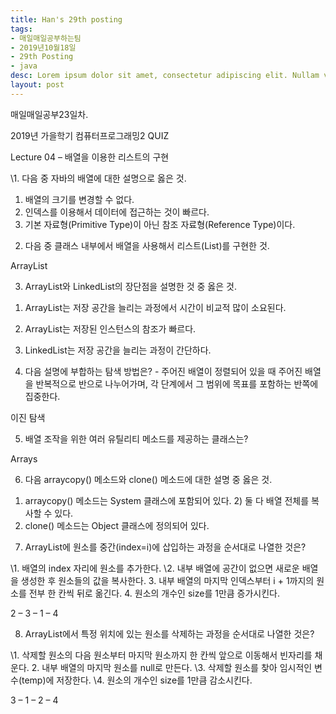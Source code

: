 ```yaml
---
title: Han's 29th posting
tags:
- 매일매일공부하는팀
- 2019년10월18일
- 29th Posting
- java
desc: Lorem ipsum dolor sit amet, consectetur adipiscing elit. Nullam vehicula gravida felis et dapibus.
layout: post
---
```


<!-- more -->
<!-- Mauris a molestie neque. Aliquam non malesuada nisi, a sodales purus. Nam molestie faucibus sapien eu euismod. Sed scelerisque ornare euismod. In tincidunt est vel pharetra convallis. Praesent vitae nisi odio.-->

매일매일공부23일차.

2019년 가을학기 컴퓨터프로그래밍2 QUIZ 

Lecture 04 – 배열을 이용한 리스트의 구현 

\1. 다음 중 자바의 배열에 대한 설명으로 옳은 것.

1) 배열의 크기를 변경할 수 없다.
 2) 인덱스를 이용해서 데이터에 접근하는 것이 빠르다.
 4) 기본 자료형(Primitive Type)이 아닌 참조 자료형(Reference Type)이다. 

2. 다음 중 클래스 내부에서 배열을 사용해서 리스트(List)를 구현한 것.

 ArrayList

3. ArrayList와 LinkedList의 장단점을 설명한 것 중 옳은 것. 

1) ArrayList는 저장 공간을 늘리는 과정에서 시간이 비교적 많이 소요된다. 

2) ArrayList는 저장된 인스턴스의 참조가 빠르다.

3) LinkedList는 저장 공간을 늘리는 과정이 간단하다.

4. 다음 설명에 부합하는 탐색 방법은?
    \- 주어진 배열이 정렬되어 있을 때 주어진 배열을 반복적으로 반으로 나누어가며, 각 단계에서 그 범위에 목표를 포함하는 반쪽에 집중한다. 

이진 탐색


5. 배열 조작을 위한 여러 유틸리티 메소드를 제공하는 클래스는? 

Arrays 

6. 다음 arraycopy() 메소드와 clone() 메소드에 대한 설명 중 옳은 것.

1) arraycopy() 메소드는 System 클래스에 포함되어 있다. 2) 둘 다 배열 전체를 복사할 수 있다.
 3) clone() 메소드는 Object 클래스에 정의되어 있다.

7. ArrayList에 원소를 중간(index=i)에 삽입하는 과정을 순서대로 나열한 것은? 

\1. 배열의 index 자리에 원소를 추가한다.
 \2. 내부 배열에 공간이 없으면 새로운 배열을 생성한 후 원소들의 값을 복사한다. 3. 내부 배열의 마지막 인덱스부터 i + 1까지의 원소를 전부 한 칸씩 뒤로 옮긴다. 4. 원소의 개수인 size를 1만큼 증가시킨다. 

 2 – 3 – 1 – 4 



8. ArrayList에서 특정 위치에 있는 원소를 삭제하는 과정을 순서대로 나열한 것은? 

\1. 삭제할 원소의 다음 원소부터 마지막 원소까지 한 칸씩 앞으로 이동해서 빈자리를 채운다. 2. 내부 배열의 마지막 원소를 null로 만든다.
 \3. 삭제할 원소를 찾아 임시적인 변수(temp)에 저장한다.
 \4. 원소의 개수인 size를 1만큼 감소시킨다. 

 3 – 1 – 2 – 4 